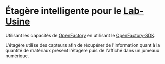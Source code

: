 # Étagère intelligente pour le [Lab-Usine](https://lab-usine.ulaval.ca)

Utilisant les capacités de [OpenFactory](https://github.com/Demo-Smart-Factory-Concordia-University/OpenFactory/blob/main/docs/architecture/architecture.md) en utilisant le [OpenFactory-SDK](https://github.com/Demo-Smart-Factory-Concordia-University/OpenFactory-SDK).

L'étagère utilise des capteurs afin de récupérer de l'information quant à la quantité de matériaux présent l'étagère puis de l'affiché dans un jumeaux numérique.
